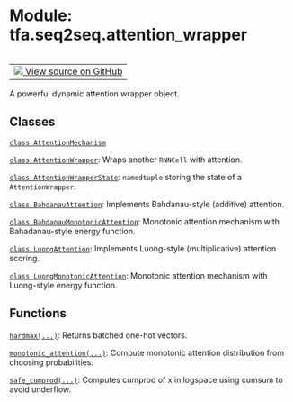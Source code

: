 <div itemscope itemtype="http://developers.google.com/ReferenceObject">
<meta itemprop="name" content="tfa.seq2seq.attention_wrapper" />
<meta itemprop="path" content="Stable" />
</div>

# Module: tfa.seq2seq.attention_wrapper


<table class="tfo-notebook-buttons tfo-api" align="left">

<td>
  <a target="_blank" href="https://github.com/tensorflow/addons/tree/r0.5/tensorflow_addons/seq2seq/attention_wrapper.py">
    <img src="https://www.tensorflow.org/images/GitHub-Mark-32px.png" />
    View source on GitHub
  </a>
</td></table>



A powerful dynamic attention wrapper object.

<!-- Placeholder for "Used in" -->


## Classes

[`class AttentionMechanism`](../../tfa/seq2seq/AttentionMechanism.md)

[`class AttentionWrapper`](../../tfa/seq2seq/AttentionWrapper.md): Wraps another `RNNCell` with attention.

[`class AttentionWrapperState`](../../tfa/seq2seq/AttentionWrapperState.md): `namedtuple` storing the state of a `AttentionWrapper`.

[`class BahdanauAttention`](../../tfa/seq2seq/BahdanauAttention.md): Implements Bahdanau-style (additive) attention.

[`class BahdanauMonotonicAttention`](../../tfa/seq2seq/BahdanauMonotonicAttention.md): Monotonic attention mechanism with Bahadanau-style energy function.

[`class LuongAttention`](../../tfa/seq2seq/LuongAttention.md): Implements Luong-style (multiplicative) attention scoring.

[`class LuongMonotonicAttention`](../../tfa/seq2seq/LuongMonotonicAttention.md): Monotonic attention mechanism with Luong-style energy function.

## Functions

[`hardmax(...)`](../../tfa/seq2seq/hardmax.md): Returns batched one-hot vectors.

[`monotonic_attention(...)`](../../tfa/seq2seq/monotonic_attention.md): Compute monotonic attention distribution from choosing probabilities.

[`safe_cumprod(...)`](../../tfa/seq2seq/safe_cumprod.md): Computes cumprod of x in logspace using cumsum to avoid underflow.

